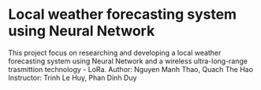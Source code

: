 # Local weather forecasting system using Neural Network
This project focus on researching and developing a local weather forecasting system using Neural Network and a wireless ultra-long-range trasmittion technology - LoRa.
Author: Nguyen Manh Thao, Quach The Hao
Instructor: Trinh Le Huy, Phan Dinh Duy